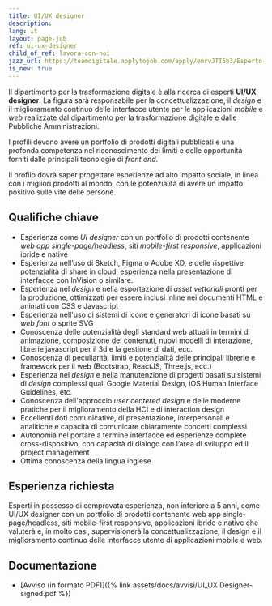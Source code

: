```yaml
---
title: UI/UX designer
description:
lang: it
layout: page-job
ref: ui-ux-designer
child_of_ref: lavora-con-noi
jazz_url: https://teamdigitale.applytojob.com/apply/emrvJTI5b3/Esperto-UIUX-Designer.html
is_new: true
---
```


Il dipartimento per la trasformazione digitale è alla ricerca di esperti
**UI/UX designer**. La figura sarà responsabile per la
concettualizzazione, il *design* e il miglioramento continuo delle
interfacce utente per le applicazioni *mobile* e *web* realizzate dal
dipartimento per la trasformazione digitale e dalle Pubbliche
Amministrazioni.

I profili devono avere un portfolio di prodotti digitali pubblicati e
una profonda competenza nel riconoscimento dei limiti e delle
opportunità forniti dalle principali tecnologie di *front end*.

Il profilo dovrà saper progettare esperienze ad alto impatto sociale, in
linea con i migliori prodotti al mondo, con le potenzialità di avere un
impatto positivo sulle vite delle persone.

## Qualifiche chiave

-   Esperienza come *UI designer* con un portfolio di prodotti
    contenente *web app single-page/headless*, siti *mobile-first
    responsive*, applicazioni ibride e native
-   Esperienza nell’uso di Sketch, Figma o Adobe XD, e delle rispettive
    potenzialità di share in cloud; esperienza nella presentazione di
    interfacce con InVision o similare.
-   Esperienza nel *design* e nella esportazione di *asset vettoriali*
    pronti per la produzione, ottimizzati per essere inclusi inline nei
    documenti HTML e animati con CSS e Javascript
-   Esperienza nell'uso di sistemi di icone e generatori di icone basati
    su *web font* o sprite SVG
-   Conoscenza delle potenzialità degli standard web attuali in termini
    di animazione, composizione dei contenuti, nuovi modelli di
    interazione, librerie javascript per il 3d e la gestione di dati,
    ecc.
-   Conoscenza di peculiarità, limiti e potenzialità delle principali
    librerie e framework per il web (Bootstrap, ReactJS, Three.js, ecc.)
-   Esperienza nel *design* e nella manutenzione di progetti basati su
    sistemi di *design* complessi quali Google Material Design, iOS
    Human Interface Guidelines, etc.
-   Conoscenza dell'approccio *user centered design* e delle moderne
    pratiche per il miglioramento della HCI e di interaction design  
-   Eccellenti doti comunicative, di presentazione, interpersonali e
    analitiche e capacità di comunicare chiaramente concetti complessi
-   Autonomia nel portare a termine interfacce ed esperienze complete
    cross-dispositivo, con capacità di dialogo con l’area di sviluppo ed
    il project management
-   Ottima conoscenza della lingua inglese

## Esperienza richiesta

Esperti in possesso di comprovata esperienza, non inferiore a 5 anni, come UI/UX designer con un
portfolio di prodotti contenente web app single-page/headless, siti mobile-first responsive,
applicazioni ibride e native che valuterà e, in molto casi, supervisionerà la
concettualizzazione, il design e il miglioramento continuo delle interfacce utente di
applicazioni mobile e web.

## Documentazione

- [Avviso (in formato PDF)]({% link assets/docs/avvisi/UI_UX Designer-signed.pdf %})
